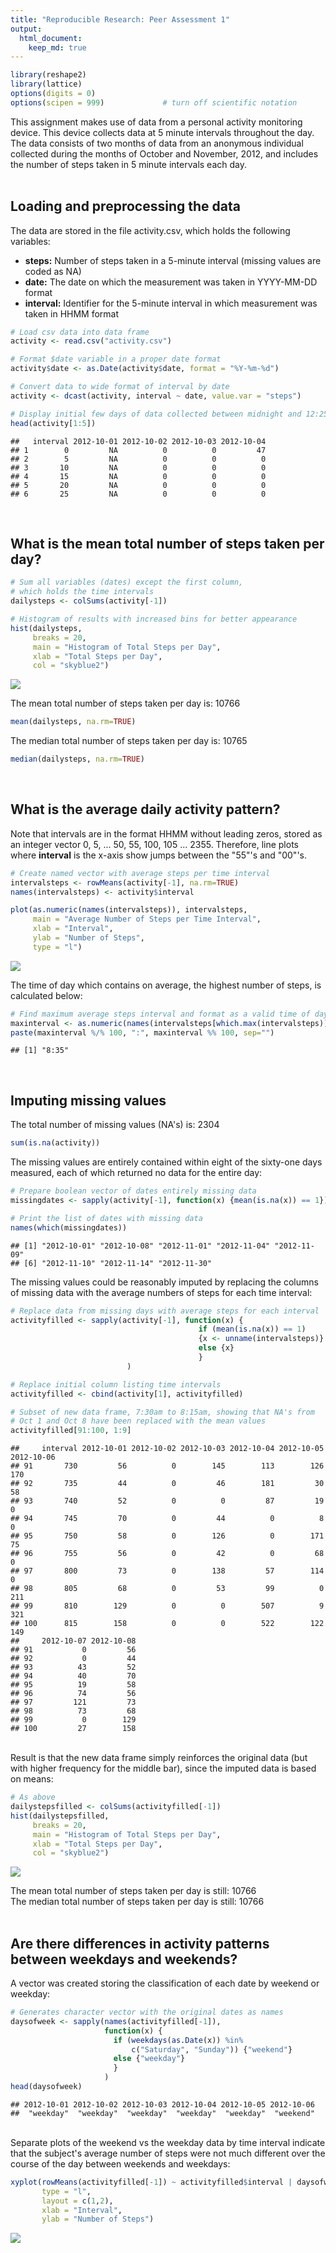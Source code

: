 ```yaml
---
title: "Reproducible Research: Peer Assessment 1"
output: 
  html_document:
    keep_md: true
---
```


```r
library(reshape2)
library(lattice)
options(digits = 0)
options(scipen = 999)             # turn off scientific notation
```
This assignment makes use of data from a personal activity monitoring device.
This device collects data at 5 minute intervals throughout the day. The data
consists of two months of data from an anonymous individual collected during the
months of October and November, 2012, and includes the number of steps taken in 
5 minute intervals each day.  
<br>

## Loading and preprocessing the data
The data are stored in the file activity.csv, which holds the following variables:  
* **steps:** Number of steps taken in a 5-minute interval (missing values are coded as NA)  
* **date:** The date on which the measurement was taken in YYYY-MM-DD format  
* **interval:** Identifier for the 5-minute interval in which measurement was taken
in HHMM format


```r
# Load csv data into data frame
activity <- read.csv("activity.csv")

# Format $date variable in a proper date format
activity$date <- as.Date(activity$date, format = "%Y-%m-%d")

# Convert data to wide format of interval by date
activity <- dcast(activity, interval ~ date, value.var = "steps")

# Display initial few days of data collected between midnight and 12:25am 
head(activity[1:5])
```

```
##   interval 2012-10-01 2012-10-02 2012-10-03 2012-10-04
## 1        0         NA          0          0         47
## 2        5         NA          0          0          0
## 3       10         NA          0          0          0
## 4       15         NA          0          0          0
## 5       20         NA          0          0          0
## 6       25         NA          0          0          0
```
<br>

## What is the mean total number of steps taken per day?

```r
# Sum all variables (dates) except the first column, 
# which holds the time intervals
dailysteps <- colSums(activity[-1])

# Histogram of results with increased bins for better appearance
hist(dailysteps,
     breaks = 20,
     main = "Histogram of Total Steps per Day",
     xlab = "Total Steps per Day",
     col = "skyblue2")
```

![](PA1_template_files/figure-html/unnamed-chunk-3-1.png)<!-- -->

The mean total number of steps taken per day is: 
10766

```r
mean(dailysteps, na.rm=TRUE)
```
The median total number of steps taken per day is: 
10765

```r
median(dailysteps, na.rm=TRUE)
```
<br>

## What is the average daily activity pattern?
Note that intervals are in the format HHMM without leading zeros,
stored as an integer vector 0, 5, ... 50, 55, 100, 105 ... 2355. Therefore,
line plots where **interval** is the x-axis show jumps between the "55"'s
and "00"'s.

```r
# Create named vector with average steps per time interval
intervalsteps <- rowMeans(activity[-1], na.rm=TRUE)
names(intervalsteps) <- activity$interval

plot(as.numeric(names(intervalsteps)), intervalsteps, 
     main = "Average Number of Steps per Time Interval",
     xlab = "Interval",
     ylab = "Number of Steps",
     type = "l")
```

![](PA1_template_files/figure-html/unnamed-chunk-6-1.png)<!-- -->

The time of day which contains on average, the highest number of steps, is
calculated below:

```r
# Find maximum average steps interval and format as a valid time of day
maxinterval <- as.numeric(names(intervalsteps[which.max(intervalsteps)]))
paste(maxinterval %/% 100, ":", maxinterval %% 100, sep="")
```

```
## [1] "8:35"
```
<br>

## Imputing missing values  
The total number of missing values (NA's) is: 2304

```r
sum(is.na(activity))
```
The missing values are entirely contained within eight of the sixty-one days
measured, each of which returned no data for the entire day:

```r
# Prepare boolean vector of dates entirely missing data
missingdates <- sapply(activity[-1], function(x) {mean(is.na(x)) == 1})

# Print the list of dates with missing data
names(which(missingdates))
```

```
## [1] "2012-10-01" "2012-10-08" "2012-11-01" "2012-11-04" "2012-11-09"
## [6] "2012-11-10" "2012-11-14" "2012-11-30"
```
The missing values could be reasonably imputed by replacing the columns of
missing data with the average numbers of steps for each time interval:

```r
# Replace data from missing days with average steps for each interval
activityfilled <- sapply(activity[-1], function(x) {
                                          if (mean(is.na(x)) == 1) 
                                          {x <- unname(intervalsteps)} 
                                          else {x}
                                          }
                          )

# Replace initial column listing time intervals
activityfilled <- cbind(activity[1], activityfilled)

# Subset of new data frame, 7:30am to 8:15am, showing that NA's from
# Oct 1 and Oct 8 have been replaced with the mean values
activityfilled[91:100, 1:9]
```

```
##     interval 2012-10-01 2012-10-02 2012-10-03 2012-10-04 2012-10-05 2012-10-06
## 91       730         56          0        145        113        126        170
## 92       735         44          0         46        181         30         58
## 93       740         52          0          0         87         19          0
## 94       745         70          0         44          0          8          0
## 95       750         58          0        126          0        171         75
## 96       755         56          0         42          0         68          0
## 97       800         73          0        138         57        114          0
## 98       805         68          0         53         99          0        211
## 99       810        129          0          0        507          9        321
## 100      815        158          0          0        522        122        149
##     2012-10-07 2012-10-08
## 91           0         56
## 92           0         44
## 93          43         52
## 94          40         70
## 95          19         58
## 96          74         56
## 97         121         73
## 98          73         68
## 99           0        129
## 100         27        158
```
<br>
Result is that the new data frame simply reinforces the original data
(but with higher frequency for the middle bar), since the imputed data
is based on means:

```r
# As above
dailystepsfilled <- colSums(activityfilled[-1])
hist(dailystepsfilled,
     breaks = 20,
     main = "Histogram of Total Steps per Day",
     xlab = "Total Steps per Day",
     col = "skyblue2")
```

![](PA1_template_files/figure-html/unnamed-chunk-11-1.png)<!-- -->

The mean total number of steps taken per day is still: 
10766  
The median total number of steps taken per day is still: 
10766
<br><br>

## Are there differences in activity patterns between weekdays and weekends?
A vector was created storing the classification of each date by weekend
or weekday:

```r
# Generates character vector with the original dates as names
daysofweek <- sapply(names(activityfilled[-1]),
                     function(x) {
                       if (weekdays(as.Date(x)) %in%
                           c("Saturday", "Sunday")) {"weekend"}
                       else {"weekday"}
                       }
                     )
head(daysofweek)
```

```
## 2012-10-01 2012-10-02 2012-10-03 2012-10-04 2012-10-05 2012-10-06 
##  "weekday"  "weekday"  "weekday"  "weekday"  "weekday"  "weekend"
```
<br>
Separate plots of the weekend vs the weekday data by time interval indicate that
the subject's average number of steps were not much different over the course of
the day between weekends and weekdays:

```r
xyplot(rowMeans(activityfilled[-1]) ~ activityfilled$interval | daysofweek,
       type = "l",
       layout = c(1,2),
       xlab = "Interval",
       ylab = "Number of Steps")
```

![](PA1_template_files/figure-html/unnamed-chunk-13-1.png)<!-- -->
